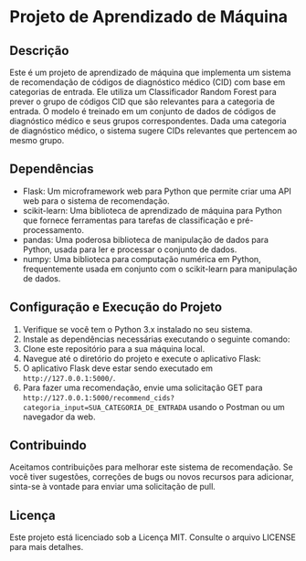 # Projeto de Aprendizado de Máquina

## Descrição
Este é um projeto de aprendizado de máquina que implementa um sistema de recomendação de códigos de diagnóstico médico (CID) com base em categorias de entrada. Ele utiliza um Classificador Random Forest para prever o grupo de códigos CID que são relevantes para a categoria de entrada. O modelo é treinado em um conjunto de dados de códigos de diagnóstico médico e seus grupos correspondentes. Dada uma categoria de diagnóstico médico, o sistema sugere CIDs relevantes que pertencem ao mesmo grupo.

## Dependências
- Flask: Um microframework web para Python que permite criar uma API web para o sistema de recomendação.
- scikit-learn: Uma biblioteca de aprendizado de máquina para Python que fornece ferramentas para tarefas de classificação e pré-processamento.
- pandas: Uma poderosa biblioteca de manipulação de dados para Python, usada para ler e processar o conjunto de dados.
- numpy: Uma biblioteca para computação numérica em Python, frequentemente usada em conjunto com o scikit-learn para manipulação de dados.

## Configuração e Execução do Projeto
1. Verifique se você tem o Python 3.x instalado no seu sistema.
2. Instale as dependências necessárias executando o seguinte comando:
3. Clone este repositório para a sua máquina local.
4. Navegue até o diretório do projeto e execute o aplicativo Flask:
5. O aplicativo Flask deve estar sendo executado em `http://127.0.0.1:5000/`.
6. Para fazer uma recomendação, envie uma solicitação GET para `http://127.0.0.1:5000/recommend_cids?categoria_input=SUA_CATEGORIA_DE_ENTRADA` usando o Postman ou um navegador da web.

## Contribuindo
Aceitamos contribuições para melhorar este sistema de recomendação. Se você tiver sugestões, correções de bugs ou novos recursos para adicionar, sinta-se à vontade para enviar uma solicitação de pull.

## Licença
Este projeto está licenciado sob a Licença MIT. Consulte o arquivo LICENSE para mais detalhes.


